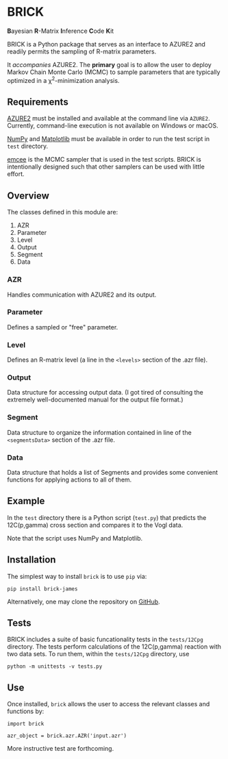 # BRICK

**B**ayesian **R**-Matrix **I**nference **C**ode **K**it

BRICK is a Python package that serves as an interface to AZURE2 and readily
permits the sampling of R-matrix parameters.

It _accompanies_ AZURE2. The **primary** goal is to allow the user to deploy
Markov Chain Monte Carlo (MCMC) to sample parameters that are typically
optimized in a &chi;<sup>2</sup>-minimization analysis.

## Requirements

[AZURE2](https://azure.nd.edu) must be installed and available at the command
line via `AZURE2`. Currently, command-line execution is not available on Windows
or macOS.

[NumPy](https://numpy.org) and [Matplotlib](https://matplotlib.org/) must be
available in order to run the test script in `test` directory.

[emcee](https://pypi.org/project/emcee/) is the MCMC sampler that is used in the
test scripts. BRICK is intentionally designed such that other samplers can be
used with little effort.

## Overview

The classes defined in this module are:

1. AZR
2. Parameter
3. Level
4. Output
5. Segment
6. Data

### AZR

Handles communication with AZURE2 and its output.

### Parameter

Defines a sampled or "free" parameter.

### Level

Defines an R-matrix level (a line in the `<levels>` section of the .azr file).

### Output

Data structure for accessing output data. (I got tired of consulting the
extremely well-documented manual for the output file format.)

### Segment

Data structure to organize the information contained in line of the
`<segmentsData>` section of the .azr file.

### Data

Data structure that holds a list of Segments and provides some convenient
functions for applying actions to all of them.

## Example

In the `test` directory there is a Python script (`test.py`) that predicts the
12C(p,gamma) cross section and compares it to the Vogl data.

Note that the script uses NumPy and Matplotlib.

## Installation

The simplest way to install `brick` is to use `pip` via:

```
pip install brick-james
```

Alternatively, one may clone the repository on
[GitHub](https://github.com/odell/brick).

## Tests

BRICK includes a suite of basic funcationality tests in the `tests/12Cpg`
directory. The tests perform calculations of the 12C(p,gamma) reaction with two
data sets. To run them, within the `tests/12Cpg` directory, use

```
python -m unittests -v tests.py
```


## Use

Once installed, `brick` allows the user to access the relevant classes and
functions by:

```
import brick

azr_object = brick.azr.AZR('input.azr')
```

More instructive test are forthcoming.
